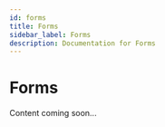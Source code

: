 ```yaml
---
id: forms
title: Forms
sidebar_label: Forms
description: Documentation for Forms
---
```


# Forms

Content coming soon...
